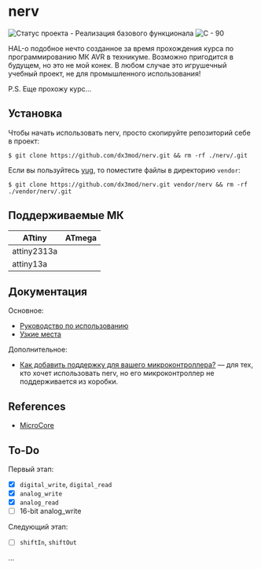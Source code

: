 # nerv

![Статус проекта - Реализация базового функционала](https://img.shields.io/badge/Статус_проекта-Реализация_базового_функционала-informational)
![C - 90](https://img.shields.io/badge/C-90-2ea44f)

HAL-о подобное нечто созданное за время прохождения курса по программированию МК AVR в 
техникуме. Возможно пригодится в будущем, но это не мой конек. В любом случае это 
игрушечный учебный проект, не для промышленного использования!

P.S. Еще прохожу курс...

## Установка

<!-- Библиотека не является отдельной единицей компиляции, она состоит из одних  -->
<!-- . Это было сделано намерено, так как таким образом компилятор -->
<!-- сможет производить constant evaluation и inlining, убирая весь лишний оверхед.  -->

Чтобы начать использовать nerv, просто скопируйте репозиторий себе в проект:
```
$ git clone https://github.com/dx3mod/nerv.git && rm -rf ./nerv/.git
```

Если вы пользуйтесь [yug](https://github.com/dx3mod/yug), то поместите файлы в 
директорию `vendor`:
```
$ git clone https://github.com/dx3mod/nerv.git vendor/nerv && rm -rf ./vendor/nerv/.git
```

## Поддерживаемые МК

| ATtiny      | ATmega |
|-------------| ------ |
| attiny2313a |        |
| attiny13a   |        |


## Документация

Основное:
* [Руководство по использованию](./docs/guide.md)
* [Узкие места](./docs/bottlenecks.md)

Дополнительное:
* [Как добавить поддержку для вашего микроконтроллера?](./docs/how_to_add_new_support_for_your_microcontroller.md) — для тех, кто хочет использовать nerv, но его микроконтроллер не поддерживается из коробки. 

## References 

* [MicroCore](https://github.com/MCUdude/MicroCore)

## To-Do 

Первый этап:
- [X] `digital_write`, `digital_read`
- [X] `analog_write`
- [X] `analog_read`
- [ ] 16-bit analog_write

Следующий этап:
- [ ] `shiftIn`, `shiftOut`

...
